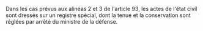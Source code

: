   
Dans les cas prévus aux alinéas 2 et 3 de l'article 93, les actes de l'état civil sont dressés sur un registre spécial, dont la tenue et la conservation sont réglées par arrêté du ministre de la défense.  

  
